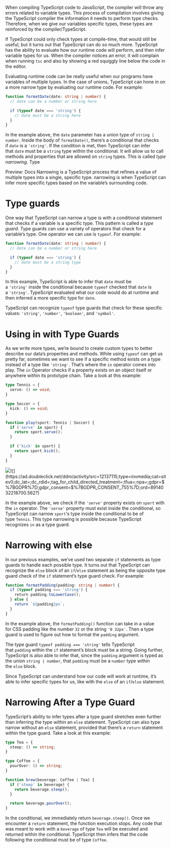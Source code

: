 When compiling TypeScript code to JavaScript, the compiler will throw any errors related to variable types. This process of compilation involves giving the TypeScript compiler the information it needs to perform type checks. Therefore, when we give our variables specific types, these types are reinforced by the compiler/TypeScript.

If TypeScript could only check types at compile-time, that would still be useful, but it turns out that TypeScript can do so much more. TypeScript has the ability to evaluate how our runtime code will perform, and then infer variable types for us. When the compiler notices an error, it will complain when running `tsc` and also by showing a red squiggly line below the code in the editor.

Evaluating runtime code can be really useful when our programs have variables of multiple types. In the case of unions, TypeScript can hone in on a more narrow type by evaluating our runtime code. For example:

```ts
function formatDate(date: string | number) {  
  // date can be a number or string here  

  if (typeof date === 'string') {  
    // date must be a string here  
  }  
}

```

In the example above, the `date` parameter has a union type of `string | number`. Inside the body of `formatDate()`, there’s a conditional that checks if `date` is a `'string'`. If the condition is met, then TypeScript can infer that `date` must be a `string` type within the conditional. It will allow us to call methods and properties that are allowed on `string` types. This is called *type narrowing*. Type 

Preview: Docs Narrowing is a TypeScript process that refines a value of multiple types into a single, specific type. narrowing is when TypeScript can infer more specific types based on the variable’s surrounding code.

# Type guards

One way that TypeScript can narrow a type is with a conditional statement that checks if a variable is a specific type. This pattern is called a *type guard*. Type guards can use a variety of operators that check for a variable’s type. One operator we can use is `typeof`. For example:

```ts
function formatDate(date: string | number) {  
  // date can be a number or string here  

  if (typeof date === 'string') {  
    // date must be a string type  
  }  
}

```

In this example, TypeScript is able to infer that `date` must be a `'string'` inside the conditional because `typeof` checked that `date` is a `'string'`. TypeScript evaluated what our code would do at runtime and then inferred a more specific type for `date`.

TypeScript can recognize `typeof` type guards that check for these specific values: `'string'`, `'number'`, `'boolean'`, and `'symbol'`.

# Using in with Type Guards

As we write more types, we’re bound to create custom types to better describe our data’s properties and methods. While using `typeof` can get us pretty far, sometimes we want to see if a specific method exists on a type instead of a type like `'string'`. That’s where the `in` operator comes into play. The `in` Operator checks if a property exists on an object itself or anywhere within its prototype chain. Take a look at this example:

```ts
type Tennis = {
  serve: () => void;
}

type Soccer = {
  kick: () => void;
}

function play(sport: Tennis | Soccer) {
  if ('serve' in sport) {
    return sport.serve();
  }

  if ('kick' in sport) {
    return sport.kick();
  }
}

```

![](https://ad.doubleclick.net/ddm/activity/src=12137115;type=invmedia;cat=sitev0;dc_lat=;dc_rdid=;tag_for_child_directed_treatment=;tfua=;npa=;gdpr=$%7BGDPR%7D;gdpr_consent=$%7BGDPR_CONSENT_755%7D;ord=6903026240086.487?)![](https://ad.doubleclick.net/ddm/activity/src=12137115;type=invmedia;cat=sitev0;dc_lat=;dc_rdid=;tag_for_child_directed_treatment=;tfua=;npa=;gdpr=$%7BGDPR%7D;gdpr_consent=$%7BGDPR_CONSENT_755%7D;ord=8914032218700.562?)

In the example above, we check if the `'serve'` property exists on `sport` with the `in` operator. The `'serve'` property must exist inside the conditional, so TypeScript can narrow `sport`‘s type inside the conditional to be of type `Tennis`. This type narrowing is possible because TypeScript recognizes `in` as a type guard.

# Narrowing with else

In our previous examples, we’ve used two separate `if` statements as type guards to handle each possible type. It turns out that TypeScript can recognize the `else` block of an `if`/`else` statement as being the opposite type guard check of the `if` statement’s type guard check. For example:

```ts
function formatPadding(padding: string | number) {  
  if (typeof padding === 'string') {  
    return padding.toLowerCase();  
  } else {  
    return `${padding}px`;  
  }  
}
```

In the example above, the `formatPadding()` function can take in a value for CSS padding like the number `32` or the string `'0 32px'`. Then a type guard is used to figure out how to format the `padding` argument.

The type guard `typeof padding === 'string'` tells TypeScript that `padding` within the `if` statement’s block must be a string. Going further, TypeScript is also able to infer that, since the `padding` argument is typed as the union `string | number`, that `padding` must be a `number` type within the `else` block.

Since TypeScript can understand how our code will work at runtime, it’s able to infer specific types for us, like with the `else` of an `if`/`else` statement.

# Narrowing After a Type Guard

TypeScript’s ability to infer types after a type guard stretches even further than inferring the type within an `else` statement. TypeScript can also type narrow without an `else` statement, provided that there’s a `return` statement within the type guard. Take a look at this example:

```ts
type Tea = {
  steep: () => string;
}

type Coffee = {
  pourOver: () => string;
} 

function brew(beverage: Coffee | Tea) {
  if ('steep' in beverage) {
    return beverage.steep();
  }

  return beverage.pourOver();
}

```

In the conditional, we immediately return `beverage.steep()`. Once we encounter a `return` statement, the function execution stops. Any code that was meant to work with a `beverage` of type `Tea` will be executed and returned within the conditional. TypeScript then infers that the code following the conditional must be of type `Coffee`.
